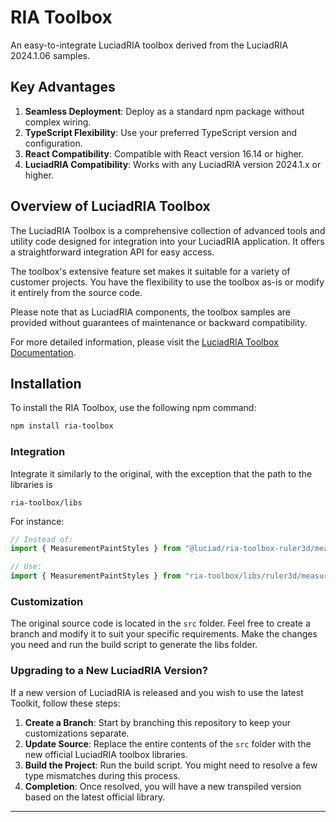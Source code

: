 # RIA Toolbox

An easy-to-integrate LuciadRIA toolbox derived from the LuciadRIA 2024.1.06 samples.

## Key Advantages

1. **Seamless Deployment**: Deploy as a standard npm package without complex wiring.
2. **TypeScript Flexibility**: Use your preferred TypeScript version and configuration.
3. **React Compatibility**: Compatible with React version 16.14 or higher.
4. **LuciadRIA Compatibility**: Works with any LuciadRIA version 2024.1.x or higher.

## Overview of LuciadRIA Toolbox

The LuciadRIA Toolbox is a comprehensive collection of advanced tools and utility code designed for integration into your LuciadRIA application. It offers a straightforward integration API for easy access.

The toolbox's extensive feature set makes it suitable for a variety of customer projects. You have the flexibility to use the toolbox as-is or modify it entirely from the source code.

Please note that as LuciadRIA components, the toolbox samples are provided without guarantees of maintenance or backward compatibility.

For more detailed information, please visit the [LuciadRIA Toolbox Documentation](https://dev.luciad.com/portal/productDocumentation/LuciadRIA/docs/articles/tutorial/getting_started/use_toolbox.html#_tools_in_the_luciadria_toolbox).

## Installation

To install the RIA Toolbox, use the following npm command:

```bash
npm install ria-toolbox
```

### Integration

Integrate it similarly to the original, with the exception that the path to the libraries is 

`ria-toolbox/libs`

For instance:

```typescript
// Instead of:
import { MeasurementPaintStyles } from "@luciad/ria-toolbox-ruler3d/measurement/Measurement.ts";

// Use:
import { MeasurementPaintStyles } from "ria-toolbox/libs/ruler3d/measurement/Measurement";
```

### Customization

The original source code is located in the `src` folder. Feel free to create a branch and modify it to suit your specific requirements. Make the changes you need and run the build script to generate the libs folder.

### Upgrading to a New LuciadRIA Version?

If a new version of LuciadRIA is released and you wish to use the latest Toolkit, follow these steps:

1. **Create a Branch**: Start by branching this repository to keep your customizations separate.
2. **Update Source**: Replace the entire contents of the `src` folder with the new official LuciadRIA toolbox libraries.
3. **Build the Project**: Run the build script. You might need to resolve a few type mismatches during this process.
4. **Completion**: Once resolved, you will have a new transpiled version based on the latest official library.

---

